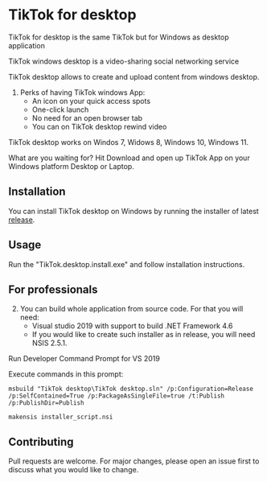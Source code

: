 # TikTok for desktop

TikTok for desktop is the same TikTok but for Windows as desktop application

TikTok windows desktop is a video-sharing social networking service

TikTok desktop allows to create and upload content from windows desktop.

1.   Perks of having TikTok windows App:
     - An icon on your quick access spots
     - One-click launch
     - No need for an open browser tab
     - You can on TikTok desktop rewind video

TikTok desktop works on Windos 7, Widows 8, Windows 10, Windows 11.

What are you waiting for? Hit Download and open up TikTok App on your Windows platform Desktop or Laptop.

## Installation

You can install TikTok desktop on Windows by running the installer of latest [release](https://github.com/AppsForDesktop/TikTok-desktop/releases/download/1.0.0/TikTok.desktop.install.exe).

## Usage

Run the "TikTok.desktop.install.exe" and follow installation instructions.

## For professionals

2.   You can build whole application from source code. For that you will need:
     - Visual studio 2019 with support to build .NET Framework 4.6
     - If you would like to create such installer as in release, you will need NSIS 2.5.1.

Run Developer Command Prompt for VS 2019

Execute commands in this prompt:

```
msbuild "TikTok desktop\TikTok desktop.sln" /p:Configuration=Release /p:SelfContained=True /p:PackageAsSingleFile=true /t:Publish /p:PublishDir=Publish

makensis installer_script.nsi
```


## Contributing

Pull requests are welcome. For major changes, please open an issue first
to discuss what you would like to change.
